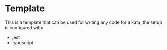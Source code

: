 # Template

This is a template that can be used for writing any code for a kata, the setup is configured with:

- jest
- typescript
